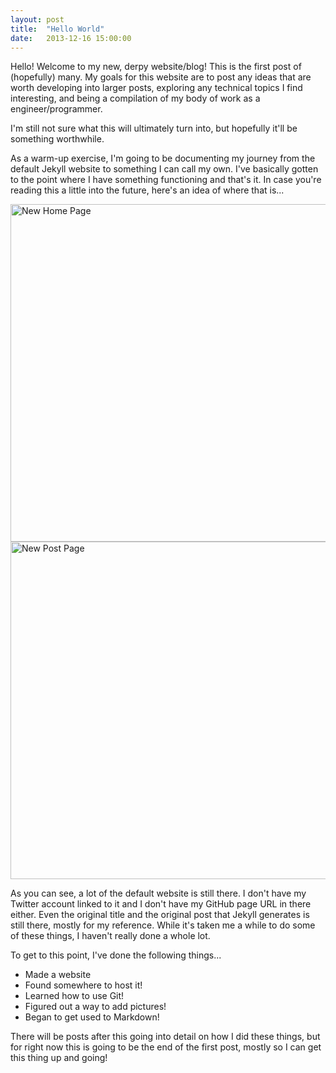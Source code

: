 ```yaml
---
layout: post
title:  "Hello World"
date:   2013-12-16 15:00:00
---
```


Hello! Welcome to my new, derpy website/blog! This is the first post of (hopefully) many. 
My goals for this website are to post any ideas that are worth developing into larger posts, exploring any technical topics 
I find interesting, and being a compilation of my body of work as a engineer/programmer.

I'm still not sure what this will ultimately turn into, but hopefully it'll be something worthwhile.

As a warm-up exercise, I'm going to be documenting my journey from the default Jekyll website to something I can call my own.
I've basically gotten to the point where I have something functioning and that's it.
In case you're reading this a little into the future, here's an idea of where that is...

<img src="{{ site.url }}/images/NewHomePage.png" alt="New Home Page" style="width: 540px;"/>
<img src="{{ site.url }}/images/NewPostPage.png" alt="New Post Page" style="width: 540px;"/>

As you can see, a lot of the default website is still there. I don't have my Twitter account linked to it and I don't have my
GitHub page URL in there either. Even the original title and the original post that Jekyll generates is still there, mostly for my reference.
While it's taken me a while to do some of these things, I haven't really done a whole lot.

To get to this point, I've done the following things...

 *  Made a website
 *  Found somewhere to host it!
 *  Learned how to use Git!
 *  Figured out a way to add pictures!
 *  Began to get used to Markdown!

There will be posts after this going into detail on how I did these things, but for
right now this is going to be the end of the first post, mostly so I can get this thing up and going!

